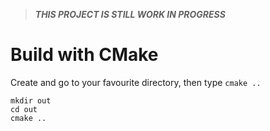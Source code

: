 > ***THIS PROJECT IS STILL WORK IN PROGRESS***

# Build with CMake

Create and go to your favourite directory, then type `cmake ..`

	mkdir out
	cd out
	cmake ..